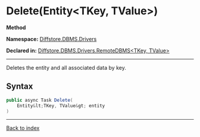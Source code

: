 # Delete(Entity&lt;TKey, TValue&gt;)

**Method**

**Namespace:** [Diffstore.DBMS.Drivers](Diffstore.DBMS.Drivers.md)

**Declared in:** [Diffstore.DBMS.Drivers.RemoteDBMS&lt;TKey, TValue&gt;](Diffstore.DBMS.Drivers.RemoteDBMS{TKey,TValue}.md)

------



Deletes the entity and all associated data by key.


## Syntax

```csharp
public async Task Delete(
	Entity&lt;TKey, TValue&gt; entity
)
```

------

[Back to index](index.md)
